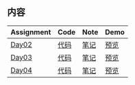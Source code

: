## 内容  

|   Assignment                                       |   Code                   |   Note                |    Demo                                                                |
| :---                                               | :---                     | :---                  | :---                                                                   |
| [Day02](http://ife.baidu.com/course/detail/id/36)  | [代码](day02/index.html)  | [笔记](day02/note.md) | [预览](https://rawgit.com/DukeLuo/IFE2018-Base/master/day02/index.html)  |
| [Day03](http://ife.baidu.com/course/detail/id/37)  | [代码](day03/main.css)    | [笔记](day03/note.md) | [预览](https://rawgit.com/DukeLuo/IFE2018-Base/master/day03/index.html)  |
| [Day04](http://ife.baidu.com/course/detail/id/38)  | [代码](day04/main.css)    | [笔记](day04/note.md) | [预览](https://rawgit.com/DukeLuo/IFE2018-Base/master/day04/index.html)  |
